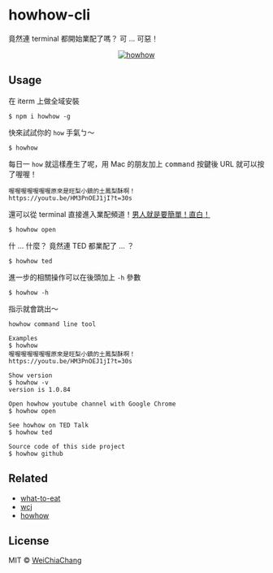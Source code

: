 # howhow-cli
竟然連 terminal 都開始業配了嗎？ 可 ... 可惡！


<p align="center">
  <a target="_blank" href="https://github.com/WeiChiaChang/howhow-cli">
    <img alt="howhow" src="https://i.imgur.com/WBVze9c.gif">
  </a>
</p>

## Usage

在 iterm 上做全域安裝
```shell
$ npm i howhow -g
```

快來試試你的 `how` 手氣ㄅ～
```shell
$ howhow
```

每日一 `how` 就這樣產生了呢，用 Mac 的朋友加上 <kbd>command</kbd> 按鍵後 URL 就可以按了喔喔！
```shell
喔喔喔喔喔喔喔原來是旺梨小鎮的土鳳梨酥啊！
https://youtu.be/HM3PnOEJ1jI?t=30s
```

還可以從 terminal 直接進入業配頻道！[男人就是要簡單！直白！](https://www.youtube.com/watch?v=cruXUtlOdTU)
```shell
$ howhow open
```

什 ... 什麼？ 竟然連 TED 都業配了 ... ？
```shell
$ howhow ted
```

進一步的相關操作可以在後頭加上 `-h` 參數
```shell
$ howhow -h
```

指示就會跳出～
```shell
howhow command line tool

Examples
$ howhow
喔喔喔喔喔喔喔原來是旺梨小鎮的土鳳梨酥啊！
https://youtu.be/HM3PnOEJ1jI?t=30s

Show version
$ howhow -v
version is 1.0.84

Open howhow youtube channel with Google Chrome
$ howhow open

See howhow on TED Talk
$ howhow ted

Source code of this side project
$ howhow github
```

## Related
- [what-to-eat](https://github.com/WeiChiaChang/what-to-eat)
- [wcj](https://github.com/jaywcjlove/wcj)
- [howhow](https://www.youtube.com/user/jasonjason1124)

## License
MIT © [WeiChiaChang](https://github.com/WeiChiaChang)
